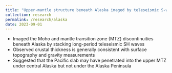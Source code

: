 ```yaml
---
title: "Upper-mantle structure beneath Alaska imaged by teleseismic S-wave reverberations"
collection: research
permalink: /research/alaska
date: 2023-09-01
---
```


* Imaged the Moho and mantle transition zone (MTZ) discontinuities beneath Alaska by stacking long-period teleseismic SH waves
* Observed crustal thickness is generally consistent with surface topography and gravity measurements
* Suggested that the Pacific slab may have penetrated into the upper MTZ under central Alaska but not
under the Alaska Peninsula
